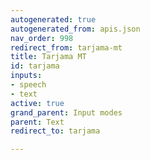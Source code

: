 ```yaml
---
autogenerated: true
autogenerated_from: apis.json
nav_order: 998
redirect_from: tarjama-mt
title: Tarjama MT
id: tarjama
inputs:
- speech
- text
active: true
grand_parent: Input modes
parent: Text
redirect_to: tarjama

---
```


